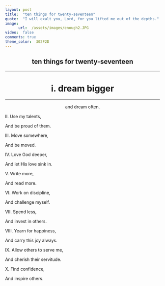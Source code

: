 ```yaml
---
layout: post
title:  "ten things for twenty-seventeen"
quote:  "I will exalt you, Lord, for you lifted me out of the depths."
image:
      url:  /assets/images/enough2.JPG
video:  false
comments: true
theme_color:  302F2D
---
```


## <center>ten things for twenty-seventeen</center>  

***

#  <center>i. **dream bigger**</center>

***

   <center>and dream often.</center>
   
II. Use my talents,

And be proud of them.

III. Move somewhere,

And be moved.

IV. Love God deeper,

And let His love sink in.

V. Write more,

And read more.

VI. Work on discipline,

And challenge myself.

VII. Spend less,

And invest in others.

VIII. Yearn for happiness,

And carry this joy always.

IX. Allow others to serve me,

And cherish their servitude.

X. Find confidence,

And inspire others.
